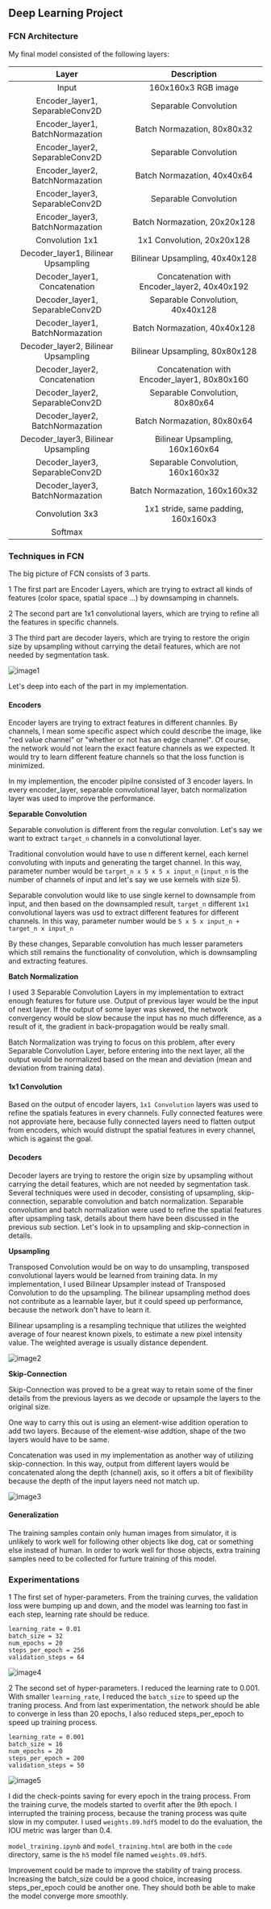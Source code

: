 ## Deep Learning Project ##

[image1]: ./images/1.png
[image2]: ./images/2.png
[image3]: ./images/3.png
[image4]: ./images/4.png
[image5]: ./images/5.png

### FCN Architecture
My final model consisted of the following layers:

| Layer         	|     Description	        | 
|:---------------------:|:---------------------------------------------:| 
| Input         		| 160x160x3 RGB image   | 
| Encoder_layer1, SeparableConv2D     	| Separable Convolution |
| Encoder_layer1, BatchNormazation		| Batch Normazation, 80x80x32 |
| Encoder_layer2, SeparableConv2D     	| Separable Convolution |
| Encoder_layer2, BatchNormazation		| Batch Normazation, 40x40x64 |
| Encoder_layer3, SeparableConv2D     	| Separable Convolution |
| Encoder_layer3, BatchNormazation		| Batch Normazation, 20x20x128 |
| Convolution 1x1 | 1x1 Convolution,  20x20x128 |
| Decoder_layer1, Bilinear Upsampling   | Bilinear Upsampling, 40x40x128|
| Decoder_layer1, Concatenation			| Concatenation with Encoder_layer2, 40x40x192 |
| Decoder_layer1, SeparableConv2D     	| Separable Convolution, 40x40x128|
| Decoder_layer1, BatchNormazation		| Batch Normazation, 40x40x128 |
| Decoder_layer2, Bilinear Upsampling   | Bilinear Upsampling, 80x80x128|
| Decoder_layer2, Concatenation			| Concatenation with Encoder_layer1, 80x80x160 |
| Decoder_layer2, SeparableConv2D     	| Separable Convolution, 80x80x64|
| Decoder_layer2, BatchNormazation		| Batch Normazation, 80x80x64 |
| Decoder_layer3, Bilinear Upsampling   | Bilinear Upsampling, 160x160x64|
| Decoder_layer3, SeparableConv2D     	| Separable Convolution, 160x160x32|
| Decoder_layer3, BatchNormazation		| Batch Normazation, 160x160x32 |
| Convolution 3x3 | 1x1 stride, same padding, 160x160x3 |
| Softmax				||

### Techniques in FCN
The big picture of FCN consists of 3 parts. 
	
1 The first part are Encoder Layers, which are trying to extract all kinds of features (color space,  spatial space ...) by downsamping in channels.

2 The second part are 1x1 convolutional layers, which are trying to refine all the features in specific channels.

3 The third part are decoder layers, which are trying to restore the origin size by upsampling without carrying the detail features, which are not needed by segmentation task.

![image1]

Let's deep into each of the part in my implementation.

#### Encoders

Encoder layers are trying to extract features in different channles. By channels, I mean some specific aspect which could describe the image, like "red value channel" or "whether or not has an edge channel". Of course, the network would not learn the exact feature channels as we expected. It would try to learn different feature channels so that the loss function is minimized.

In my implemention, the encoder pipilne consisted of 3 encoder layers. In every encoder_layer, separable convolutional layer, batch normalization layer was used to improve the performance.

**Separable Convolution**

Separable convolution is different from the regular convolution. Let's say we want to extract ```target_n``` channels in a convolutional layer. 

Traditional convolution would have to use n different kernel, each kernel convoluting with inputs and generating the target channel. In this way, parameter number would be ```target_n x 5 x 5 x input_n``` (```input_n``` is the number of channels of input and let's say we use kernels with size 5). 

Separable convolution would like to use single kernel to downsample from input, and then based on the downsampled result, ```target_n``` different ```1x1``` convolutional layers was usd to extract different features for different channels. In this way, parameter number would be ```5 x 5 x input_n + target_n x input_n```

By these changes, Separable convolution has much lesser parameters which still remains the functionality of convolution, which is downsampling and extracting features.

**Batch Normalization**

I used 3 Separable Convolution Layers in my implementation to extract enough features for future use. Output of previous layer would be the input of next layer. If the output of some layer was skewed, the network convergency would be slow because the input has no much difference, as a result of it, the gradient in back-propagation would be really small.

Batch Normalization was trying to focus on this problem, after every Separable Convolution Layer, before entering into the next layer, all the output would be normalized based on the mean and deviation (mean and deviation from training data).

#### 1x1 Convolution

Based on the output of encoder layers, ```1x1 Convolution``` layers was used to refine the spatials features in every channels. Fully connected features were not approviate here, because fully connected layers need to flatten output from encoders, which would distrupt the spatial features in every channel, which is against the goal.

#### Decoders

Decoder layers are trying to restore the origin size by upsampling without carrying the detail features, which are not needed by segmentation task. Several techniques were used in decoder, consisting of upsampling, skip-connection, separable convolution and batch normalization. Separable convolution and batch normalization were used to refine the spatial features after upsampling task, details about them have been discussed in the previous sub section. Let's look in to upsampling and skip-connection in details.

**Upsampling**

Transposed Convolution would be on way to do unsampling, transposed convolutional layers would be learned from training data. In my implementation, I used Bilinear Upsampler instead of Transposed Convolution to do the upsampling. The bilinear upsampling method does not contribute as a learnable layer, but it could speed up performance, because the network don't have to learn it.

Bilinear upsampling is a resampling technique that utilizes the weighted average of four nearest known pixels, to estimate a new pixel intensity value. The weighted average is usually distance dependent.

![image2]

**Skip-Connection**

Skip-Connection was proved to be a great way to retain some of the finer details from the previous layers as we decode or upsample the layers to the original size. 

One way to carry this out is using an element-wise addition operation to add two layers. Because of the element-wise addtion, shape of the two layers would have to be same.

Concatenation was used in my implementation as another way of utilizing skip-connection. In this way, output from different layers would be concatenated along the depth (channel) axis, so it offers a bit of flexibility because the depth of the input layers need not match up.

![image3]

#### Generalization

The training samples contain only human images from simulator, it is unlikely to work well for following other objects like dog, cat or something else instead of human. In order to work well for those objects, extra training samples need to be collected for furture training of this model.

### Experimentations

1 The first set of hyper-parameters. From the training curves, the validation loss were bumping up and down, and the model was learning too fast in each step, learning rate should be reduce. 

	learning_rate = 0.01
	batch_size = 32
	num_epochs = 20
	steps_per_epoch = 256
	validation_steps = 64
	
![image4]

2 The second set of hyper-parameters. I reduced the learning rate to 0.001. With smaller ```learning_rate```, I reduced the ```batch_size``` to speed up the traning process. And from last experimentation, the network should be able to converge in less than 20 epochs, I also reduced steps_per_epoch to speed up training process.

	learning_rate = 0.001
	batch_size = 16
	num_epochs = 20
	steps_per_epoch = 200
	validation_steps = 50
	
![image5]

I did the check-points saving for every epoch in the traing process. From the training curve, the models started to overfit after the 9th epoch. I interrupted the training process, because the traning process was quite slow in my computer. I used ```weights.09.hdf5``` model to do the evaluation, the IOU metric was larger than 0.4.

```model_training.ipynb``` and ```model_training.html``` are both in the ```code``` directory, same is the ```h5``` model file named ```weights.09.hdf5```. 

Improvement could be made to improve the stability of traing process. Increasing the batch_size could be a good choice, increasing steps_per_epoch could be another one. They should both be able to make the model converge more smoothly.